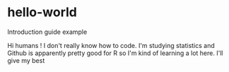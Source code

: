 # hello-world
Introduction guide example

Hi humans !
I don't really know how to code. I'm studying statistics and Github is apparently pretty good for R so I'm kind of learning a lot here.
I'll give my best
